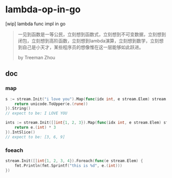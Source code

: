 # lambda-op-in-go

[wip] lambda func impl in go

> 一见到函数是一等公民，立刻想到函数式，立刻想到不可变数据，立刻想到闭包，立刻想到高阶函数，立刻想到lambda演算，立刻想到数学，立刻想到自己是小天才，某些程序员的想像惟在这一层能够如此跃进。
>  
>  
> by Treeman Zhou

## doc

### map

```go
s := stream.Init("i love you").Map(func(idx int, e stream.Elem) stream.Elem {
    return unicode.ToUpper(e.(rune))
}).String()
// expect to be: I LOVE YOU

ints := stream.Init([]int{1, 2, 3}).Map(func(idx int, e stream.Elem) stream.Elem {
    return e.(int) * 3
}).IntSlice()
// expect to be: [3, 6, 9]
```

### foeach

```go
stream.Init([]int{1, 2, 3, 4}).Foreach(func(e stream.Elem) {
    fmt.Println(fmt.Sprintf("this is %d", e.(int)))
})
```
